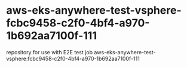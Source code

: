 # aws-eks-anywhere-test-vsphere-fcbc9458-c2f0-4bf4-a970-1b692aa7100f-111
repository for use with E2E test job aws-eks-anywhere-test-vsphere:fcbc9458-c2f0-4bf4-a970-1b692aa7100f-111
